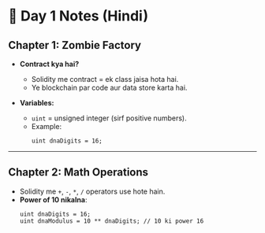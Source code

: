 # 📘 Day 1 Notes (Hindi)

## Chapter 1: Zombie Factory
- **Contract kya hai?**  
  - Solidity me contract = ek class jaisa hota hai.  
  - Ye blockchain par code aur data store karta hai.  

- **Variables:**  
  - `uint` = unsigned integer (sirf positive numbers).  
  - Example:  
    ```solidity
    uint dnaDigits = 16;
    ```

---

## Chapter 2: Math Operations
- Solidity me `+`, `-`, `*`, `/` operators use hote hain.  
- **Power of 10 nikalna**:  
  ```solidity
  uint dnaDigits = 16;
  uint dnaModulus = 10 ** dnaDigits; // 10 ki power 16
